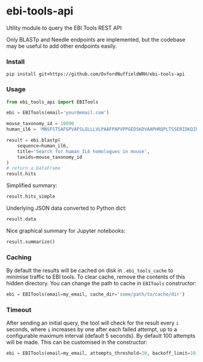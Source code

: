 # ebi-tools-api
Utility module to query the EBI Tools REST API

Only BLASTp and Needle endpoints are implemented, but the codebase may be useful to add other endpoints easily.

### Install

```
pip install git+https://github.com/OxfordNuffieldWRH/ebi-tools-api
```

### Usage


```python
from ebi_tools_api import EBITools

ebi = EBITools(email='your@email.com')

mouse_taxonomy_id = 10090
human_il6 = 'MNSFSTSAFGPVAFSLGLLLVLPAAFPAPVPPGEDSKDVAAPHRQPLTSSERIDKQIRYILDGISALRKETCNKSNMCESSKEALAENNLNLPKMAEKDGCFQSGFNEETCLVKIITGLLEFEVYLEYLQNRFESSEEQARAVQMSTKVLIQFLQKKAKNLDAITTPDPTTNASLLTKLQAQNQWLQDMTTHLILRSFKEFLQSSLRALRQM'

result = ebi.blastp(
    sequence=human_il6,
    title='Search for human IL6 homologues in mouse',
    taxids=mouse_taxonomy_id
)
# return a DataFrame
result.hits
```

Simplified summary:

```python
result.hits_simple
```

Underlying JSON data converted to Python dict:

```python
result.data
```

Nice graphical summary for Jupyter notebooks:

```python
result.summarize()
```

### Caching

By default the results will be cached on disk in `.ebi_tools_cache` to minimise traffic to EBI tools.
To clear cache, remove the contents of this hidden directory. You can change the path to cache in `EBITools` constructor:

```python
ebi = EBITools(email=my_email, cache_dir='some/path/to/cache/dir')
```

### Timeout

After sending an initial query, the tool will check for the result every `i` seconds, where `i` increases by one after each failed attempt,
up to a configurable maximum interval (default 5 seconds). By default 100 attempts will be made. This can be customised in the constructor:


```python
ebi = EBITools(email=my_email, attempts_threshold=20, backoff_limit=10)
```
